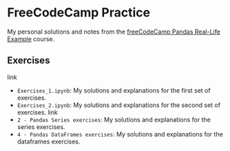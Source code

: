 # FreeCodeCamp Practice

My personal solutions and notes from the [freeCodeCamp Pandas Real-Life Example](https://github.com/ine-rmotr-curriculum/FreeCodeCamp-Pandas-Real-Life-Example) course.

## Exercises

link
- `Exercises_1.ipynb`: My solutions and explanations for the first set of exercises.
- `Exercises_2.ipynb`: My solutions and explanations for the second set of exercises.
link
- `2 - Pandas Series exercises`: My solutions and explanations for the series exercises.
- `4 - Pandas DataFrames exercises`: My solutions and explanations for the dataframes exercises.
